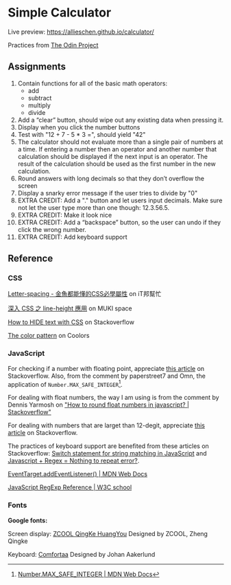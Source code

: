 # Simple Calculator

Live preview: https://allieschen.github.io/calculator/

Practices from [The Odin Project](https://www.theodinproject.com/paths/foundations/courses/foundations/lessons/calculator)

## Assignments

1. Contain functions for all of the basic math operators:
   - add
   - subtract
   - multiply
   - divide
2. Add a “clear” button, should wipe out any existing data when pressing it.
3. Display when you click the number buttons
4. Test with "12 + 7 - 5 * 3 =", should yield "42"
5. The calculator should not evaluate more than a single pair of numbers at a time. If entering a number then an operator and another number that calculation should be displayed if the next input is an operator. The result of the calculation should be used as the first number in the new calculation.
6. Round answers with long decimals so that they don’t overflow the screen
7. Display a snarky error message if the user tries to divide by "0"
8. EXTRA CREDIT: Add a "." button and let users input decimals. Make sure not let the user type more than one though: 12.3.56.5.
9. EXTRA CREDIT: Make it look nice
10. EXTRA CREDIT: Add a “backspace” button, so the user can undo if they click the wrong number.
11. EXTRA CREDIT: Add keyboard support

## Reference

### CSS

[Letter-spacing - 金魚都能懂的CSS必學屬性](https://ithelp.ithome.com.tw/articles/10244794) on iT邦幫忙

[深入 CSS 之 line-height 應用](https://muki.tw/tech/css-line-height/) on MUKI space

[How to HIDE text with CSS](https://stackoverflow.com/questions/48591950/how-to-hide-text-with-css) on Stackoverflow

[The color pattern](https://coolors.co/6290c3-c2e7da-f1ffe7-1a1b41-baff29) on Coolors

### JavaScript

For checking if a number with floating point, appreciate [this article](https://stackoverflow.com/questions/3885817/how-do-i-check-that-a-number-is-float-or-integer/20779354#20779354) on Stackoverflow. Also, from the comment by paperstreet7 and Omn, the application of `Number.MAX_SAFE_INTEGER`[^defMaxSafeInter].

[^defMaxSafeInter]: [Number.MAX_SAFE_INTEGER | MDN Web Docs](https://developer.mozilla.org/en-US/docs/Web/JavaScript/Reference/Global_Objects/Number/MAX_SAFE_INTEGER)

For dealing with float numbers, the way I am using is from the comment by Dennis Yarmosh on ["How to round float numbers in javascript? | Stackoverflow"](https://stackoverflow.com/questions/9453421/how-to-round-float-numbers-in-javascript)

For dealing with numbers that are larget than 12-degit, appreciate [this article](https://stackoverflow.com/questions/11124451/how-can-i-convert-numbers-into-scientific-notation/11124522) on Stackoverflow.

The practices of keyboard support are benefited from these articles on Stackoverflow: [Switch statement for string matching in JavaScript](https://stackoverflow.com/questions/2896626/switch-statement-for-string-matching-in-javascript) and [Javascript + Regex = Nothing to repeat error?](https://stackoverflow.com/questions/6288181/javascript-regex-nothing-to-repeat-error).

[EventTarget.addEventListener() | MDN Web Docs](https://developer.mozilla.org/en-US/docs/Web/API/EventTarget/addEventListener)

[JavaScript RegExp Reference | W3C school](https://www.w3schools.com/jsref/jsref_obj_regexp.asp)

### Fonts

**Google fonts:**

Screen display: [ZCOOL QingKe HuangYou](https://fonts.google.com/share?selection.family=Comfortaa%7CZCOOL%20QingKe%20HuangYou)  Designed by ZCOOL, Zheng Qingke

Keyboard: [Comfortaa](https://fonts.google.com/share?selection.family=Comfortaa%7CZCOOL%20QingKe%20HuangYou) Designed by Johan Aakerlund 